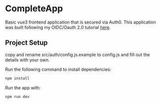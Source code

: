 # CompleteApp

Basic vue3 frontend application that is secured via Auth0. This application was built following my OIDC/Oauth 2.0 tutorial [here](https://chriskingdon.com/2022/04/13/authentication-and-authorization-with-oauth-2-0-and-openid-connect-part-1-basic-authentication/).

## Project Setup

copy and rename src/auth/config.js.example to config.js and fill out the details with your own.

Run the following command to install dependencies:

```sh
npm install
```

Run the app with:
```sh
npm run dev
```
